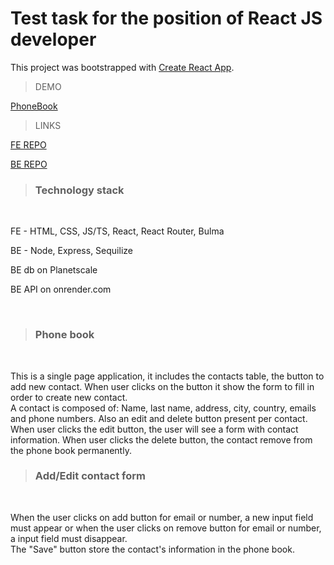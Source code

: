 # Test task for the position of React JS developer

This project was bootstrapped with [Create React App](https://github.com/facebook/create-react-app).

> DEMO

[PhoneBook](https://thevovchik.github.io/BICK__test__FE/)

> LINKS

  [FE REPO](https://github.com/TheVovchik/BICK__test__FE)

  [BE REPO](https://github.com/TheVovchik/BICK__test__BE)

> ### Technology stack
  <br>
  
  FE - HTML, CSS, JS/TS, React, React Router, Bulma
  
  BE - Node, Express, Sequilize
  
  BE db on Planetscale
  
  BE API on onrender.com

  <br>

> ### Phone book
  <br>

This is a single page application, it includes the contacts table, the button to add new contact. When user clicks on the button it show the form to fill in order to create new contact.<br>
A contact is composed of: Name, last name, address, city, country, emails and phone
numbers. Also an edit and delete button present per contact. When user clicks the edit button, the user will see a form with contact information. When user clicks the delete button, the contact remove from the phone book permanently.

> ### Add/Edit contact form
  <br>

When the user clicks on add button for email or number, a new input field must appear or when the user clicks on remove button for email or number, a input field must disappear.<br>
The "Save" button store the contact's information in the phone book.

